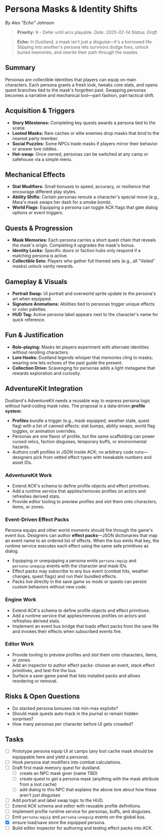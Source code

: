 # Persona Masks & Identity Shifts

*By Alex "Echo" Johnson*
> **Priority:** 9 – Defer until arcs playable.
*Date: 2025-02-14*
*Status: Draft*

> **Echo:** In Dustland, a mask isn't just a disguise—it's a borrowed life. Slipping into another's persona lets survivors dodge foes, unlock buried memories, and rewrite their path through the wastes.

## Summary

Personas are collectible identities that players can equip on main characters. Each persona grants a fresh look, tweaks core stats, and opens quest branches tied to the mask's forgotten past. Swapping personas becomes a narrative and mechanical tool—part fashion, part tactical shift.

## Acquisition & Triggers

- **Story Milestones:** Completing key quests awards a persona tied to the scene.
- **Looted Masks:** Rare caches or elite enemies drop masks that bind to the nearest party member.
- **Social Puzzles:** Some NPCs trade masks if players mirror their behavior or answer lore riddles.
- **Hot-swap:** Once owned, personas can be switched at any camp or safehouse via a simple menu.

## Mechanical Effects

- **Stat Modifiers:** Small bonuses to speed, accuracy, or resilience that encourage different play styles.
- **Ability Shifts:** Certain personas reroute a character's special move (e.g., Mara's mask swaps her dash for a smoke bomb).
- **World Flags:** Equipping a persona can toggle ACK flags that gate dialog options or event triggers.

## Quests & Progression

- **Mask Memories:** Each persona carries a short quest chain that reveals the mask's origin. Completing it upgrades the mask's bonus.
- **Identity Locks:** Specific doors or faction hubs only respond if a matching persona is active.
- **Collectible Sets:** Players who gather full themed sets (e.g., all "Veiled" masks) unlock vanity rewards.

## Gameplay & Visuals

- **Portrait Swap:** UI portrait and overworld sprite update to the persona's art when equipped.
- **Signature Animations:** Abilities tied to personas trigger unique effects or color palettes.
- **HUD Tag:** Active persona label appears next to the character's name for quick reference.

## Fun & Justification

- **Role‑playing:** Masks let players experiment with alternate identities without rerolling characters.
- **Lore Hooks:** Dustland legends whisper that memories cling to masks; wearing one lets echoes of the past guide the present.
- **Collection Drive:** Scavenging for personas adds a light metagame that rewards exploration and curiosity.

## AdventureKit Integration

Dustland's AdventureKit needs a reusable way to express persona logic without hard‑coding mask rules. The proposal is a data‑driven **profile system**:

- **Profiles** bundle a trigger (e.g., mask equipped, weather state, quest flag) with a list of canned effects: stat bumps, ability swaps, world flag toggles, or animation overrides.
- Personas are one flavor of profile, but the same scaffolding can power cursed relics, faction disguises, temporary buffs, or environmental hazards.
- Authors craft profiles in JSON inside ACK; no arbitrary code runs—designers pick from vetted effect types with tweakable numbers and asset IDs.

### AdventureKit Work

- Extend ACK's schema to define profile objects and effect primitives.
- Add a runtime service that applies/removes profiles on actors and refreshes derived stats.
- Provide editor tooling to preview profiles and slot them onto characters, items, or zones.

### Event-Driven Effect Packs

Persona equips and other world moments should fire through the game's event bus. Designers can author **effect packs**—JSON dictionaries that map an event name to an ordered list of effects. When the bus emits that key, the runtime service executes each effect using the same safe primitives as dialog.

- Equipping or unequipping a persona emits `persona:equip` and `persona:unequip` events with the character and mask IDs.
- Effect packs may subscribe to any bus event (combat hits, weather changes, quest flags) and run their bundled effects.
- Packs live directly in the save game so mods or quests can persist custom behaviors without new code.

### Engine Work

- Extend ACK's schema to define profile objects and effect primitives.
- Add a runtime service that applies/removes profiles on actors and refreshes derived stats.
- Implement an event bus bridge that loads effect packs from the save file and invokes their effects when subscribed events fire.

### Editor Work

- Provide tooling to preview profiles and slot them onto characters, items, or zones.
- Add an inspector to author effect packs: choose an event, stack effect primitives, and test-fire the bus.
- Surface a save-game panel that lists installed packs and allows reordering or removal.

## Risks & Open Questions

- Do stacked persona bonuses risk min-max exploits?
- Should mask quests auto-track in the journal or remain hidden surprises?
- How many personas per character before UI gets crowded?

## Tasks

- [ ] Prototype persona equip UI at camps (any loot cache mask should be equippable here and yield a persona).
- [ ] Hook persona stat modifiers into combat calculations.
- [ ] Draft first mask memory quest for dustland.
  - [ ] create an NPC mask giver (name TBD)
  - [ ] create quest to get a persona mask (anything with the mask attribute from a loot cache)
  - [ ] add dialog to this NPC that explains the above lore about how these aren't just disguises
- [ ] Add portrait and label swap logic to the HUD.
- [ ] Extend ACK schema and editor with reusable profile definitions.
 - [ ] Implement profile runtime service for personas, buffs, and disguises.
- [ ] Emit `persona:equip` and `persona:unequip` events on the global bus.
- [x] ensure load/save store the equipped persona.
- [ ] Build editor inspector for authoring and testing effect packs into ACK.
